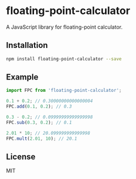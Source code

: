 # floating-point-calculator
A JavaScript library for floating-point calculator.

## Installation

```bash
npm install floating-point-calculator --save
```

## Example

```javascript
import FPC from 'floating-point-calculator';

0.1 + 0.2; // 0.30000000000000004
FPC.add(0.1, 0.2); // 0.3

0.3 - 0.2; // 0.09999999999999998
FPC.sub(0.3, 0.2); // 0.1

2.01 * 10; // 20.099999999999998
FPC.mult(2.01, 10); // 20.1
```

## License

MIT
